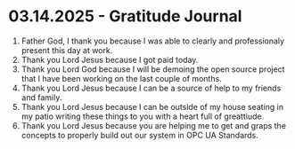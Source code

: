 # 03.14.2025 - Gratitude Journal

1. Father God, I thank you because I was able to clearly and professionaly present this day at work.
2. Thank you Lord Jesus because I got paid today.
3. Thank you Lord God because I will be demoing the open source project that I have been working on the last couple of months.
4. Thank you Lord Jesus because I can be a source of help to my friends and family.
5. Thank you Lord Jesus because I can be outside of my house seating in my patio writing these things to you with a heart full of greattiude.
6. Thank you Lord Jesus because you are helping me to get and graps the concepts to properly build out our system in OPC UA Standards.

